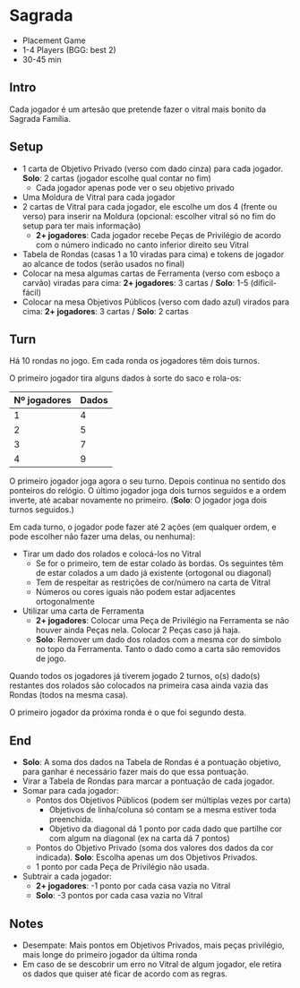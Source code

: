# Sagrada

- Placement Game
- 1-4 Players (BGG: best 2)
- 30-45 min

## Intro

Cada jogador é um artesão que pretende fazer o vitral mais bonito da Sagrada Família.

## Setup

- 1 carta de Objetivo Privado (verso com dado cinza) para cada jogador. **Solo**: 2 cartas (jogador escolhe qual contar no fim)
  - Cada jogador apenas pode ver o seu objetivo privado
- Uma Moldura de Vitral para cada jogador
- 2 cartas de Vitral para cada jogador, ele escolhe um dos 4 (frente ou verso) para inserir na Moldura (opcional: escolher vitral só no fim do setup para ter mais informação)
  - **2+ jogadores**: Cada jogador recebe Peças de Privilégio de acordo com o número indicado no canto inferior direito seu Vitral
- Tabela de Rondas (casas 1 a 10 viradas para cima) e tokens de jogador ao alcance de todos (serão usados no final)
- Colocar na mesa algumas cartas de Ferramenta (verso com esboço a carvão) viradas para cima: **2+ jogadores**: 3 cartas / **Solo**: 1-5 (díficil-fácil)
- Colocar na mesa Objetivos Públicos (verso com dado azul) virados para cima: **2+ jogadores**: 3 cartas / **Solo**: 2 cartas


## Turn

Há 10 rondas no jogo. Em cada ronda os jogadores têm dois turnos.

O primeiro jogador tira alguns dados à sorte do saco e rola-os:

| Nº jogadores | Dados |
|--------------|-------|
| 1            | 4     |
| 2            | 5     |
| 3            | 7     |
| 4            | 9     |

O primeiro jogador joga agora o seu turno. Depois continua no sentido dos ponteiros do relógio. O último jogador joga dois turnos seguidos e a ordem inverte, até acabar novamente no primeiro. (**Solo**: O jogador joga dois turnos seguidos.)

Em cada turno, o jogador pode fazer até 2 ações (em qualquer ordem, e pode escolher não fazer uma delas, ou nenhuma):

- Tirar um dado dos rolados e colocá-los no Vitral
  - Se for o primeiro, tem de estar colado às bordas. Os seguintes têm de estar colados a um dado já existente (ortogonal ou diagonal)
  - Tem de respeitar as restrições de cor/número na carta de Vitral
  - Números ou cores iguais não podem estar adjacentes ortogonalmente
- Utilizar uma carta de Ferramenta
  - **2+ jogadores**: Colocar uma Peça de Privilégio na Ferramenta se não houver ainda Peças nela. Colocar 2 Peças caso já haja.
  - **Solo**: Remover um dado dos rolados com a mesma cor do símbolo no topo da Ferramenta. Tanto o dado como a carta são removidos de jogo.

Quando todos os jogadores já tiverem jogado 2 turnos, o(s) dado(s) restantes dos rolados são colocados na primeira casa ainda vazia das Rondas (todos na mesma casa).

O primeiro jogador da próxima ronda é o que foi segundo desta.

## End

- **Solo**: A soma dos dados na Tabela de Rondas é a pontuação objetivo, para ganhar é necessário fazer mais do que essa pontuação.
- Virar a Tabela de Rondas para marcar a pontuação de cada jogador.
- Somar para cada jogador:
  - Pontos dos Objetivos Públicos (podem ser múltiplas vezes por carta)
    - Objetivos de linha/coluna só contam se a mesma estiver toda preenchida.
    - Objetivo da diagonal dá 1 ponto por cada dado que partilhe cor com algum na diagonal (ex na carta dá 7 pontos)
  - Pontos do Objetivo Privado (soma dos valores dos dados da cor indicada). **Solo**: Escolha apenas um dos Objetivos Privados.
  - 1 ponto por cada Peça de Privilégio não usada.
- Subtrair a cada jogador:
  - **2+ jogadores**: -1 ponto por cada casa vazia no Vitral
  - **Solo**: -3 pontos por cada casa vazia no Vitral

## Notes

- Desempate: Mais pontos em Objetivos Privados, mais peças privilégio, mais longe do primeiro jogador da última ronda
- Em caso de se descobrir um erro no Vitral de algum jogador, ele retira os dados que quiser até ficar de acordo com as regras.
